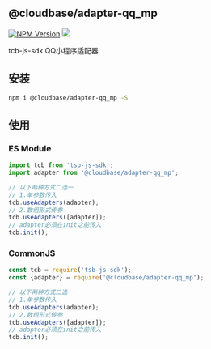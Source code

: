 ## @cloudbase/adapter-qq_mp

[![NPM Version](https://img.shields.io/npm/v/@cloudbase/adapter-qq_mp.svg?style=flat)](https://www.npmjs.com/package/@cloudbase/adapter-qq_mp)
[![](https://img.shields.io/npm/dt/@cloudbase/adapter-qq_mp.svg)](https://www.npmjs.com/package/@cloudbase/adapter-qq_mp)

tcb-js-sdk QQ小程序适配器

## 安装
```bash
npm i @cloudbase/adapter-qq_mp -S
```

## 使用
### ES Module
```javascript
import tcb from 'tsb-js-sdk';
import adapter from '@cloudbase/adapter-qq_mp';

// 以下两种方式二选一
// 1.单参数传入
tcb.useAdapters(adapter);
// 2.数组形式传参
tcb.useAdapters([adapter]);
// adapter必须在init之前传入
tcb.init();
```

### CommonJS
```javascript
const tcb = require('tsb-js-sdk');
const {adapter} = require('@cloudbase/adapter-qq_mp');

// 以下两种方式二选一
// 1.单参数传入
tcb.useAdapters(adapter);
// 2.数组形式传参
tcb.useAdapters([adapter]);
// adapter必须在init之前传入
tcb.init();
```